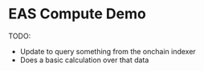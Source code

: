 # EAS Compute Demo

TODO:
- Update to query something from the onchain indexer
- Does a basic calculation over that data

